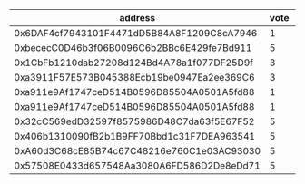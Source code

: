 address|vote|timestamp|signature
---|---|---|---
0x6DAF4cf7943101F4471dD5B84A8F1209C8cA7946|1|1610455585|0x1c90bd2fa145e35c3afab2e7c4d1a621716103cdb051868da353c70499d7efa02cd29ab4350505942976d5fb88b0027338e209cbed0eebd2d3d8009e64b1e6591b
0xbececC0D46b3f06B0096C6b2BBc6E429fe7Bd911|5|1610456719|0xc7851cf1a22acb02747f3f9d3b280ddfa7b136f99959f3ed76535cf8598625487b828be957bec1d963123d76eca1d6a2d4cd4966eb6da1c695e0b0c32b4e38481c
0x1CbFb1210dab27208d124Bd4A78a1f077DF25D9f|3|1610458059|0x327ce3c82712e777469cfac2acce2ba1b6e4fa3126b5877f453d816c9930366612e6026605f2476c11729de9803594f05841923a1c5ef89f1de818905d5d053a1c
0xa3911F57E573B045388Ecb19be0947Ea2ee369C6|3|1610458603|0x3ec6395e56b77f689d522f7a53a57d85f94604d59a00c7965b1dc1fc8aaf54d90ecc7d997c5205a6d86b1c196e42ce8d1a1029a90c04ca71f961723081639f201c
0xa911e9Af1747ceD514B0596D85504A0501A5fd88|1|1610467015|0x0c0c27b0e50e548a199f4aa6a0c6765c9c5e9859f0b5d17f7b547619c4de373a399565493c81f75b25c7d8e5136863f2df643f915b6e9c60d221648a0bd705351c
0xa911e9Af1747ceD514B0596D85504A0501A5fd88|1|1610467054|0xefe68999bd990decb919a4b561aafee129169d8b6af57965360a0bb50f2e5e624b9324a9b777242f300e7b8d5885440af3ea085f9266ba2a02673ddeff5e268c1b
0x32cC569edD32597f8575986D48C7da63f5E67F52|5|1610475471|0x3c854f3c4161e1fefc1e0145bcf32392e739d1085eb0fd932a737ab35707ce8c6eb0b2f45d8143cc3c8a6f90340901e0737cf8cb4b61d39886f9630a6ddb45fb1c
0x406b1310090fB2b1B9FF70Bbd1c31F7DEA963541|5|1610488676|0x91ea56a9cfe6646a7ac8782db7caf5811d8b2cdc5a5c3d41e21326e0baef1d9f61ced71fcfecc491db7d71ea29a90d55e05ab679f4cbe45278266f256cab27171c
0xA60d3C68cE85B74c67C48216e760C1e03AC93030|5|1610508593|0x2e79727f55b1a510f410fd60e04210422ec1a85d35b6c259a96e70f819dbb16417be5b3eead9b39bf615d23f4695ecd27a9a3465b82e360aa8a39e24528f015f1b
0x57508E0433d657548Aa3080A6FD586D2De8eDd71|5|1610509547|0x76b40c14a2a95d3ff0f2f7239a83a08b9759f3112cd29b1b9e97fba15a7acfa22dfe5f8a5cf4024e3a023c42b2e581067cbd321d326d2e0e2cd6ce20595a87cc1b